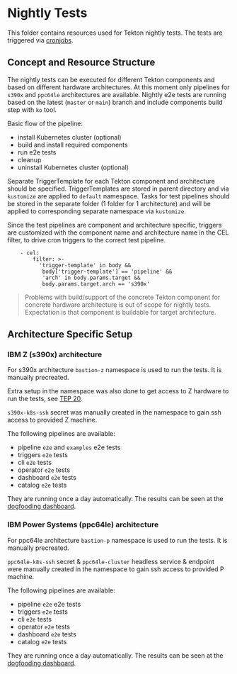 # Nightly Tests

This folder contains resources used for Tekton nightly tests.
The tests are triggered via [cronjobs](../../cronjobs/dogfooding/nightly-tests).

## Concept and Resource Structure

The nightly tests can be executed for different Tekton components and
based on different hardware architectures. At this moment only pipelines
for `s390x` and `ppc64le` architectures are available.
Nightly e2e tests are running based on the latest (`master` or `main`)
branch and include components build step with `ko` tool.

Basic flow of the pipeline:
- install Kubernetes cluster (optional)
- build and install required components
- run e2e tests
- cleanup
- uninstall Kubernetes cluster (optional)

Separate TriggerTemplate for each Tekton component and architecture
should be specified.
TriggerTemplates are stored in parent directory and via `kustomize`
are applied to `default` namespace. Tasks for test pipelines should
be stored in the separate folder (1 folder for 1 architecture) and
will be applied to corresponding separate namespace via `kustomize`.

Since the test pipelines are component and architecture specific, triggers
are customized with the component name and architecture name in the CEL
filter, to drive cron triggers to the correct test pipeline.

```
    - cel:
        filter: >-
          'trigger-template' in body &&
           body['trigger-template'] == 'pipeline' &&
           'arch' in body.params.target &&
           body.params.target.arch == 's390x'
```

> Problems with build/support of the concrete Tekton component for
  concrete hardware architecture is out of scope for nightly tests.
  Expectation is that component is buildable for target architecture.

## Architecture Specific Setup

### IBM Z (s390x) architecture

For s390x architecture `bastion-z` namespace is used to run the tests.
It is manually precreated.

Extra setup in the namespace was also done to get access to Z hardware
to run the tests, see [TEP 20](https://github.com/tektoncd/community/blob/main/teps/0020-s390x-support.md).

`s390x-k8s-ssh` secret was manually created in the namespace to gain
ssh access to provided Z machine.

The following pipelines are available:
- pipeline `e2e` and `examples` e2e tests
- triggers `e2e` tests
- cli `e2e` tests
- operator `e2e` tests
- dashboard `e2e` tests
- catalog `e2e` tests

They are running once a day automatically. The results can be seen
at the [dogfooding dashboard](https://dashboard.dogfooding.tekton.dev/#/namespaces/bastion-z/pipelineruns).

### IBM Power Systems (ppc64le) architecture

For ppc64le architecture `bastion-p` namespace is used to run the tests. 
It is manually precreated.

`ppc64le-k8s-ssh` secret & `ppc64le-cluster` headless service & endpoint were manually created in the namespace 
to gain ssh access to provided P machine.

The following pipelines are available:
- pipeline `e2e` e2e tests
- triggers `e2e` tests
- cli `e2e` tests
- operator `e2e` tests
- dashboard `e2e` tests
- catalog `e2e` tests

They are running once a day automatically. The results can be seen
at the [dogfooding dashboard](https://dashboard.dogfooding.tekton.dev/#/namespaces/bastion-p/pipelineruns).

